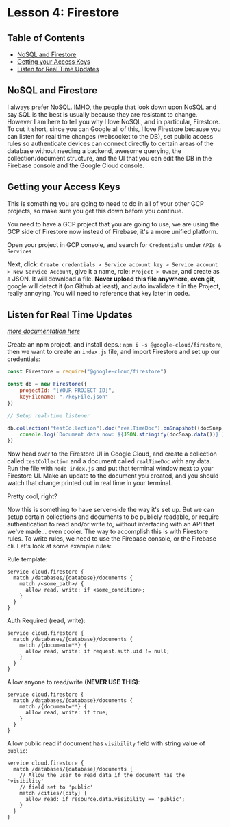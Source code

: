 # Lesson 4: Firestore <!-- omit in toc -->

## Table of Contents <!-- omit in toc -->

- [NoSQL and Firestore](#nosql-and-firestore)
- [Getting your Access Keys](#getting-your-access-keys)
- [Listen for Real Time Updates](#listen-for-real-time-updates)

## NoSQL and Firestore

I always prefer NoSQL. IMHO, the people that look down upon NoSQL and say SQL is the best is usually because they are resistant to change. However I am here to tell you why I love NoSQL, and in particular, Firestore. To cut it short, since you can Google all of this, I love Firestore because you can listen for real time changes (websocket to the DB), set public access rules so authenticate devices can connect directly to certain areas of the database without needing a backend, awesome querying, the collection/document structure, and the UI that you can edit the DB in the Firebase console and the Google Cloud console.

## Getting your Access Keys

This is something you are going to need to do in all of your other GCP projects, so make sure you get this down before you continue.

You need to have a GCP project that you are going to use, we are using the GCP side of Firestore now instead of Firebase, it's a more unified platform.

Open your project in GCP console, and search for `Credentials` under `APIs & Services`

Next, click: `Create credentials > Service account key > Service account > New Service Account`, give it a name, role: `Project > Owner`, and create as a JSON. It will download a file. **Never upload this file anywhere, even git**, google will detect it (on Github at least), and auto invalidate it in the Project, really annoying. You will need to reference that key later in code.

## Listen for Real Time Updates

_[more documentation here](https://cloud.google.com/nodejs/docs/reference/firestore/1.3.x)_

Create an npm project, and install deps.: `npm i -s @google-cloud/firestore`, then we want to create an `index.js` file, and import Firestore and set up our credentials:

```js
const Firestore = require("@google-cloud/firestore")

const db = new Firestore({
    projectId: "[YOUR PROJECT ID]",
    keyFilename: "./keyFile.json"
})

// Setup real-time listener

db.collection("testCollection").doc("realTimeDoc").onSnapshot((docSnap) => {
    console.log(`Document data now: ${JSON.stringify(docSnap.data())}`)
})
```

Now head over to the Firestore UI in Google Cloud, and create a collection called `testCollection` and a document called `realTimeDoc` with any data. Run the file with `node index.js` and put that terminal window next to your Firestore UI. Make an update to the document you created, and you should watch that change printed out in real time in your terminal.

Pretty cool, right?

Now this is something to have server-side the way it's set up. But we can setup certain collections and documents to be publicly readable, or require authentication to read and/or write to, without interfacing with an API that we've made... even cooler. The way to accomplish this is with Firestore rules. To write rules, we need to use the Firebase console, or the Firebase cli. Let's look at some example rules:

Rule template:
```
service cloud.firestore {
  match /databases/{database}/documents {
    match /<some_path>/ {
      allow read, write: if <some_condition>;
    }
  }
}
```

Auth Required (read, write):
```
service cloud.firestore {
  match /databases/{database}/documents {
    match /{document=**} {
      allow read, write: if request.auth.uid != null;
    }
  }
}
```

Allow anyone to read/write **(NEVER USE THIS)**:
```
service cloud.firestore {
  match /databases/{database}/documents {
    match /{document=**} {
      allow read, write: if true;
    }
  }
}
```

Allow public read if document has `visibility` field with string value of `public`:
```
service cloud.firestore {
  match /databases/{database}/documents {
    // Allow the user to read data if the document has the 'visibility'
    // field set to 'public'
    match /cities/{city} {
      allow read: if resource.data.visibility == 'public';
    }
  }
}
```
